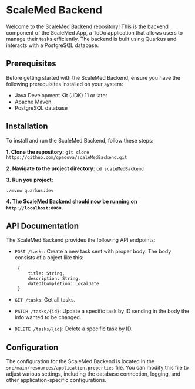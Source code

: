 # ScaleMed Backend

Welcome to the ScaleMed Backend repository! This is the backend component of the ScaleMed App, a ToDo application that allows users to manage their tasks efficiently. The backend is built using Quarkus and interacts with a PostgreSQL database.

## Prerequisites

Before getting started with the ScaleMed Backend, ensure you have the following prerequisites installed on your system:

- Java Development Kit (JDK) 11 or later
- Apache Maven
- PostgreSQL database

## Installation

To install and run the ScaleMed Backend, follow these steps:

__1. Clone the repository:__
 ```git clone https://github.com/gpadova/scaleMedBackend.git```

__2. Navigate to the project directory:__
```cd scaleMedBackend```

__3. Run you project:__

 ```./mvnw quarkus:dev```

__4. The ScaleMed Backend should now be running on `http://localhost:8080`.__

## API Documentation

The ScaleMed Backend provides the following API endpoints:

- `POST /tasks`: Create a new task sent with proper body.
   The body consists of a object like this:

   ```
    {
        title: String,
        description: String,
        dateOfCompletion: LocalDate
    }
- `GET /tasks`: Get all tasks.
- `PATCH /tasks/{id}`: Update a specific task by ID sending in the body the info wanted to be changed.

- `DELETE /tasks/{id}`: Delete a specific task by ID.

## Configuration

The configuration for the ScaleMed Backend is located in the `src/main/resources/application.properties` file. You can modify this file to adjust various settings, including the database connection, logging, and other application-specific configurations.
